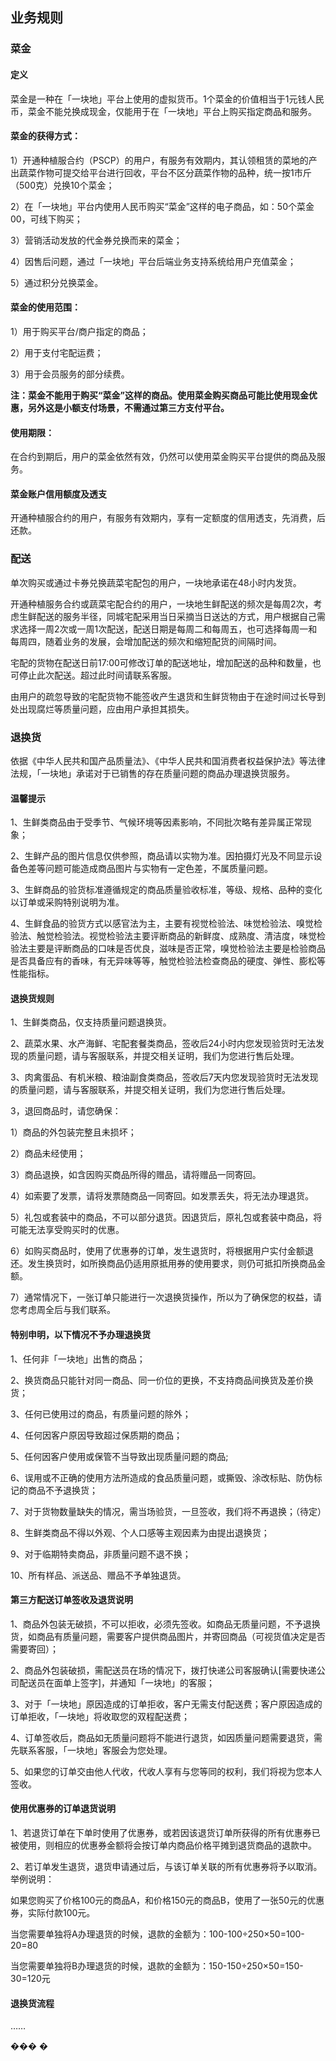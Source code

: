 ## 业务规则

### 菜金

#### 定义

菜金是一种在「一块地」平台上使用的虚拟货币。1个菜金的价值相当于1元钱人民币，菜金不能兑换成现金，仅能用于在「一块地」平台上购买指定商品和服务。

#### 菜金的获得方式：

1）开通种植服合约（PSCP）的用户，有服务有效期内，其认领租赁的菜地的产出蔬菜作物可提交给平台进行回收，平台不区分蔬菜作物的品种，统一按1市斤（500克）兑换10个菜金；

2）在「一块地」平台内使用人民币购买“菜金”这样的电子商品，如：50个菜金00，可线下购买；

3）营销活动发放的代金券兑换而来的菜金；

4）因售后问题，通过「一块地」平台后端业务支持系统给用户充值菜金；

5）通过积分兑换菜金。

#### 菜金的使用范围：

1）用于购买平台/商户指定的商品；

2）用于支付宅配运费；

3）用于会员服务的部分续费。

**注：菜金不能用于购买“菜金”这样的商品。使用菜金购买商品可能比使用现金优惠，另外这是小额支付场景，不需通过第三方支付平台。**

#### 使用期限：

在合约到期后，用户的菜金依然有效，仍然可以使用菜金购买平台提供的商品及服务。

#### 菜金账户信用额度及透支

开通种植服合约的用户，有服务有效期内，享有一定额度的信用透支，先消费，后还款。





### 配送

单次购买或通过卡券兑换蔬菜宅配包的用户，一块地承诺在48小时内发货。

开通种植服务合约或蔬菜宅配合约的用户，一块地生鲜配送的频次是每周2次，考虑生鲜配送的服务半径，同城宅配采用当日采摘当日送达的方式，用户根据自己需求选择一周2次或一周1次配送，配送日期是每周二和每周五，也可选择每周一和每周四，随着业务的发展，会增加配送的频次和缩短配货的间隔时间。

宅配的货物在配送日前17:00可修改订单的配送地址，增加配送的品种和数量，也可停止此次配送。超过此时间请联系客服。

由用户的疏忽导致的宅配货物不能签收产生退货和生鲜货物由于在途时间过长导到处出现腐烂等质量问题，应由用户承担其损失。

### 退换货

依据《中华人民共和国产品质量法》、《中华人民共和国消费者权益保护法》等法律法规，「一块地」承诺对于已销售的存在质量问题的商品办理退换货服务。

#### 温馨提示

1、生鲜类商品由于受季节、气候环境等因素影响，不同批次略有差异属正常现象；

2、生鲜产品的图片信息仅供参照，商品请以实物为准。因拍摄灯光及不同显示设备色差等问题可能造成商品图片与实物有一定色差，不属质量问题。

3、生鲜商品的验货标准遵循规定的商品质量验收标准，等级、规格、品种的变化以订单或采购特别说明为准。

4、生鲜食品的验货方式以感官法为主，主要有视觉检验法、味觉检验法、嗅觉检验法、触觉检验法。视觉检验法主要评断商品的新鲜度、成熟度、清洁度，味觉检验法主要是评断商品的口味是否优良，滋味是否正常，嗅觉检验法主要是检验商品是否具备应有的香味，有无异味等等，触觉检验法检查商品的硬度、弹性、膨松等性能指标。



#### 退换货规则

1、生鲜类商品，仅支持质量问题退换货。

2、蔬菜水果、水产海鲜、宅配套餐类商品，签收后24小时内您发现验货时无法发现的质量问题，请与客服联系，并提交相关证明，我们为您进行售后处理。

3、肉禽蛋品、有机米粮、粮油副食类商品，签收后7天内您发现验货时无法发现的质量问题，请与客服联系，并提交相关证明，我们为您进行售后处理。

3，退回商品时，请您确保：

1）商品的外包装完整且未损坏；

2）商品未经使用；

3）商品退换，如含因购买商品所得的赠品，请将赠品一同寄回。

4）如索要了发票，请将发票随商品一同寄回。如发票丢失，将无法办理退货。

5）礼包或套装中的商品，不可以部分退货。因退货后，原礼包或套装中商品，将可能无法享受购买时的优惠。

6）如购买商品时，使用了优惠券的订单，发生退货时，将根据用户实付金额退还。发生换货时，如所换商品仍适用原抵用券的使用要求，则仍可抵扣所换商品金额。

7）通常情况下，一张订单只能进行一次退换货操作，所以为了确保您的权益，请您考虑周全后与我们联系。

#### 特别申明，以下情况不予办理退换货

1、任何非「一块地」出售的商品；

2、换货商品只能针对同一商品、同一价位的更换，不支持商品间换货及差价换货；

3、任何已使用过的商品，有质量问题的除外；

4、任何因客户原因导致超过保质期的商品；

5、任何因客户使用或保管不当导致出现质量问题的商品;

6、误用或不正确的使用方法所造成的食品质量问题，或撕毁、涂改标贴、防伪标记的商品不予退换货；

7、对于货物数量缺失的情况，需当场验货，一旦签收，我们将不再退换；（待定）

8、生鲜类商品不得以外观、个人口感等主观因素为由提出退换货；

9、对于临期特卖商品，非质量问题不退不换；

10、所有样品、派送品、赠品不予单独退货。

#### 第三方配送订单签收及退货说明

1、商品外包装无破损，不可以拒收，必须先签收。如商品无质量问题，不予退换货，如商品有质量问题，需要客户提供商品图片，并寄回商品（可视货值决定是否需要寄回）；

2、商品外包装破损，需配送员在场的情况下，拨打快递公司客服确认\[需要快递公司配送员在面单上签字\]，并通知「一块地」的客服；

3、对于「一块地」原因造成的订单拒收，客户无需支付配送费；客户原因造成的订单拒收，「一块地」将收取您的双程配送费；

4、订单签收后，商品如无质量问题将不能进行退货，如因质量问题需要退货，需先联系客服，「一块地」客服会为您处理。

5、如果您的订单交由他人代收，代收人享有与您等同的权利，我们将视为您本人签收。

#### 使用优惠券的订单退货说明

1、若退货订单在下单时使用了优惠券，或若因该退货订单所获得的所有优惠券已被使用，则相应的优惠券金额将会按订单内商品价格平摊到退货商品的退款中。

2、若订单发生退货，退货申请通过后，与该订单关联的所有优惠券将予以取消。举例说明：

如果您购买了价格100元的商品A，和价格150元的商品B，使用了一张50元的优惠券，实际付款100元。

当您需要单独将A办理退货的时候，退款的金额为：100-100÷250×50=100-20=80

当您需要单独将B办理退货的时候，退款的金额为：150-150÷250×50=150-30=120元

#### 退换货流程

……



 ��� �

